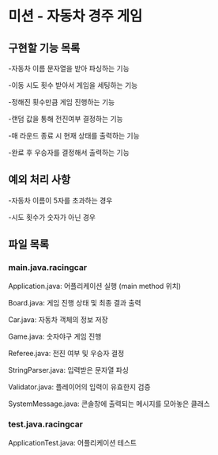 # 미션 - 자동차 경주 게임

## 구현할 기능 목록

-자동차 이름 문자열을 받아 파싱하는 기능

-이동 시도 횟수 받아서 게임을 세팅하는 기능

-정해진 횟수만큼 게임 진행하는 기능

-랜덤 값을 통해 전진여부 결정하는 기능

-매 라운드 종료 시 현재 상태를 출력하는 기능

-완료 후 우승자를 결정해서 출력하는 기능


## 예외 처리 사항

-자동차 이름이 5자를 초과하는 경우

-시도 횟수가 숫자가 아닌 경우


## 파일 목록

### main.java.racingcar

Application.java: 어플리케이션 실행 (main method 위치)

Board.java: 게임 진행 상태 및 최종 결과 출력

Car.java: 자동차 객체의 정보 저장

Game.java: 숫자야구 게임 진행

Referee.java: 전진 여부 및 우승자 결정

StringParser.java: 입력받은 문자열 파싱

Validator.java: 플레이어의 입력이 유효한지 검증

SystemMessage.java: 콘솔창에 출력되는 메시지를 모아놓은 클래스

### test.java.racingcar

ApplicationTest.java: 어플리케이션 테스트
